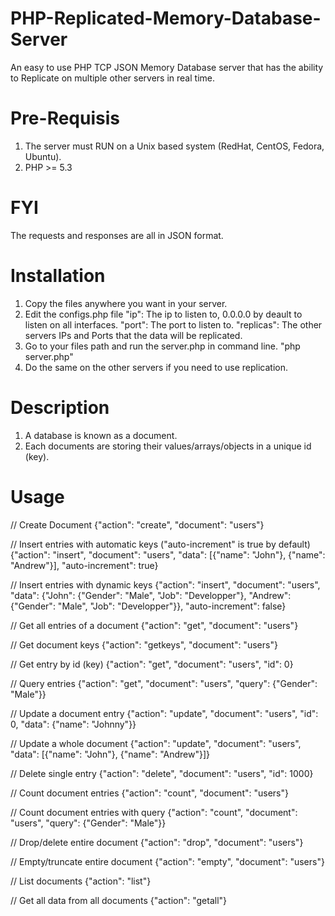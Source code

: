 # PHP-Replicated-Memory-Database-Server
An easy to use PHP TCP JSON Memory Database server that has the ability to Replicate on multiple other servers in real time.

# Pre-Requisis
1) The server must RUN on a Unix based system (RedHat, CentOS, Fedora, Ubuntu).
2) PHP >= 5.3

# FYI
  The requests and responses are all in JSON format.

# Installation
1) Copy the files anywhere you want in your server.
2) Edit the configs.php file
  "ip": The ip to listen to, 0.0.0.0 by deault to listen on all interfaces.
  "port": The port to listen to.
  "replicas": The other servers IPs and Ports that the data will be replicated.
3) Go to your files path and run the server.php in command line.
  "php server.php"
4) Do the same on the other servers if you need to use replication.

# Description
  1) A database is known as a document.
  2) Each documents are storing their values/arrays/objects in a unique id (key). 

# Usage
  // Create Document
  {"action": "create", "document": "users"}

  // Insert entries with automatic keys ("auto-increment" is true by default)
  {"action": "insert", "document": "users", "data": [{"name": "John"}, {"name": "Andrew"}], "auto-increment": true}

  // Insert entries with dynamic keys
  {"action": "insert", "document": "users", "data": {"John": {"Gender": "Male", "Job": "Developper"}, "Andrew": {"Gender": "Male", "Job": "Developper"}}, "auto-increment": false}

  // Get all entries of a document
  {"action": "get", "document": "users"}

  // Get document keys
  {"action": "getkeys", "document": "users"}

  // Get entry by id (key)
  {"action": "get", "document": "users", "id": 0}

  // Query entries
  {"action": "get", "document": "users", "query": {"Gender": "Male"}}

  // Update a document entry
  {"action": "update", "document": "users", "id": 0, "data": {"name": "Johnny"}}

  // Update a whole document
  {"action": "update", "document": "users", "data": [{"name": "John"}, {"name": "Andrew"}]}

  // Delete single entry
  {"action": "delete", "document": "users", "id": 1000}

  // Count document entries
  {"action": "count", "document": "users"}

  // Count document entries with query
  {"action": "count", "document": "users", "query": {"Gender": "Male"}}

  // Drop/delete entire document
  {"action": "drop", "document": "users"}

  // Empty/truncate entire document
  {"action": "empty", "document": "users"}

  // List documents
  {"action": "list"}

  // Get all data from all documents
  {"action": "getall"}
